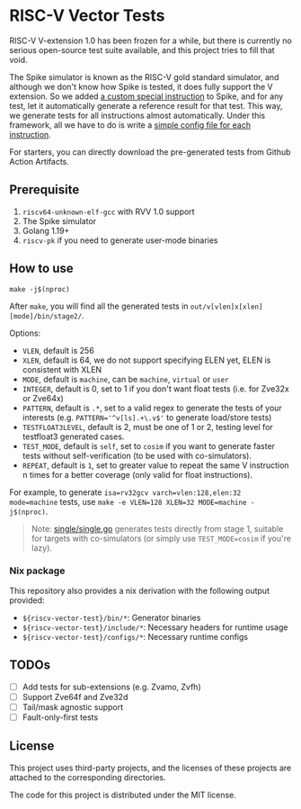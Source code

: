 # RISC-V Vector Tests

RISC-V V-extension 1.0 has been frozen for a while, but there is currently no serious open-source test suite available, and this project tries to fill that void.

The Spike simulator is known as the RISC-V gold standard simulator, and although we don't know how Spike is tested, it does fully support the V extension. So we added [a custom special instruction](https://github.com/ksco/riscv-vector-tests/blob/6a23892a5ab0cc72f4867cc95186b3528c99c2a0/pspike/pspike.cc#L20) to Spike, and for any test, let it automatically generate a reference result for that test. This way, we generate tests for all instructions almost automatically. Under this framework, all we have to do is write a [simple config file for each instruction](configs/).

For starters, you can directly download the pre-generated tests from Github Action Artifacts.

## Prerequisite

1. `riscv64-unknown-elf-gcc` with RVV 1.0 support
2. The Spike simulator
3. Golang 1.19+
4. `riscv-pk` if you need to generate user-mode binaries

## How to use

```
make -j$(nproc)
```

After `make`, you will find all the generated tests in `out/v[vlen]x[xlen][mode]/bin/stage2/`.

Options:

- `VLEN`, default is 256
- `XLEN`, default is 64, we do not support specifying ELEN yet, ELEN is consistent with XLEN
- `MODE`, default is `machine`, can be `machine`, `virtual` or `user`
- `INTEGER`, default is 0, set to 1 if you don't want float tests (i.e. for Zve32x or Zve64x)
- `PATTERN`, default is `.*`, set to a valid regex to generate the tests of your interests (e.g. `PATTERN='^v[ls].+\.v$'` to generate load/store tests)
- `TESTFLOAT3LEVEL`, default is 2, must be one of 1 or 2, testing level for testfloat3 generated cases.
- `TEST_MODE`, default is `self`, set to `cosim` if you want to generate faster tests without self-verification (to be used with co-simulators).
- `REPEAT`, default is `1`, set to greater value to repeat the same V instruction n times for a better coverage (only valid for float instructions).

For example, to generate `isa=rv32gcv varch=vlen:128,elen:32 mode=machine` tests, use `make -e VLEN=128 XLEN=32 MODE=machine -j$(nproc)`.

> Note: [single/single.go](single/single.go) generates tests directly from stage 1, suitable for targets with co-simulators (or simply use `TEST_MODE=cosim` if you're lazy).

### Nix package

This repository also provides a nix derivation with the following output provided:

- `${riscv-vector-test}/bin/*`: Generator binaries
- `${riscv-vector-test}/include/*`: Necessary headers for runtime usage
- `${riscv-vector-test}/configs/*`: Necessary runtime configs

## TODOs

- [ ] Add tests for sub-extensions (e.g. Zvamo, Zvfh)
- [ ] Support Zve64f and Zve32d
- [ ] Tail/mask agnostic support
- [ ] Fault-only-first tests

## License

This project uses third-party projects, and the licenses of these projects are attached to the corresponding directories.

The code for this project is distributed under the MIT license.
